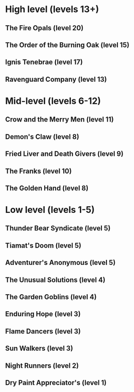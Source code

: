 # High level (levels 13+)
## The Fire Opals (level 20)

## The Order of the Burning Oak (level 15)

## Ignis Tenebrae (level 17)

## Ravenguard Company (level 13)

# Mid-level (levels 6-12)
## Crow and the Merry Men (level 11)

## Demon's Claw (level 8)

## Fried Liver and Death Givers (level 9)

## The Franks (level 10)

## The Golden Hand (level 8)
# Low level (levels 1-5)

## Thunder Bear Syndicate (level 5)

## Tiamat's Doom (level 5)

## Adventurer's Anonymous (level 5)

## The Unusual Solutions (level 4)

## The Garden Goblins (level 4)

## Enduring Hope (level 3)

## Flame Dancers (level 3)

## Sun Walkers (level 3)

## Night Runners (level 2)

## Dry Paint Appreciator's (level 1)